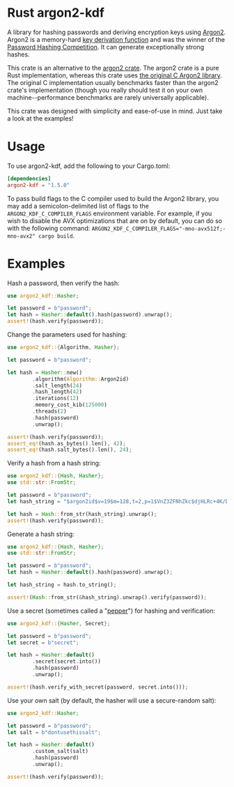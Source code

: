 # Rust argon2-kdf

A library for hashing passwords and deriving encryption keys using
[Argon2](https://en.wikipedia.org/wiki/Argon2). Argon2 is a memory-hard
[key derivation function](https://en.wikipedia.org/wiki/Key_derivation_function) and was
the winner of the [Password Hashing Competition](https://www.password-hashing.net). It can
generate exceptionally strong hashes.

This crate is an alternative to the
[argon2 crate](https://docs.rs/rust-argon2/latest/argon2/). The argon2 crate is a pure Rust
implementation, whereas this crate uses
[the original C Argon2 library](https://github.com/P-H-C/phc-winner-argon2). The original C
implementation usually benchmarks faster than the argon2 crate's implementation (though you
really should test it on your own machine--performance benchmarks are rarely universally
applicable).

This crate was designed with simplicity and ease-of-use in mind. Just take a look at the
examples!

# Usage

To use argon2-kdf, add the following to your Cargo.toml:

```toml
[dependencies]
argon2-kdf = "1.5.0"
```

To pass build flags to the C compiler used to build the Argon2 library, you may add a semicolon-delimited list of flags to the `ARGON2_KDF_C_COMPILER_FLAGS` environment variable. For example, if you wish to disable the AVX optimizations that are on by default, you can do so with the following command: `ARGON2_KDF_C_COMPILER_FLAGS="-mno-avx512f;-mno-avx2" cargo build`.

# Examples

Hash a password, then verify the hash:

```rust
use argon2_kdf::Hasher;

let password = b"password";
let hash = Hasher::default().hash(password).unwrap();
assert!(hash.verify(password));
```

Change the parameters used for hashing:

```rust
use argon2_kdf::{Algorithm, Hasher};

let password = b"password";

let hash = Hasher::new()
        .algorithm(Algorithm::Argon2id)
        .salt_length(24)
        .hash_length(42)
        .iterations(12)
        .memory_cost_kib(125000)
        .threads(2)
        .hash(password)
        .unwrap();

assert!(hash.verify(password));
assert_eq!(hash.as_bytes().len(), 42);
assert_eq!(hash.salt_bytes().len(), 24);
```

Verify a hash from a hash string:

```rust
use argon2_kdf::{Hash, Hasher};
use std::str::FromStr;

let password = b"password";
let hash_string = "$argon2id$v=19$m=128,t=2,p=1$VnZ3ZFNhZkc$djHLRc+4K/DqQL0f8DMAQQ";

let hash = Hash::from_str(hash_string).unwrap();
assert!(hash.verify(password));
```

Generate a hash string:

```rust
use argon2_kdf::{Hash, Hasher};
use std::str::FromStr;

let password = b"password";
let hash = Hasher::default().hash(password).unwrap();

let hash_string = hash.to_string();

assert!(Hash::from_str(&hash_string).unwrap().verify(password));
```

Use a secret (sometimes called a
"[pepper](https://en.wikipedia.org/wiki/Pepper_(cryptography))") for hashing and
verification:

```rust
use argon2_kdf::{Hasher, Secret};

let password = b"password";
let secret = b"secret";

let hash = Hasher::default()
        .secret(secret.into())
        .hash(password)
        .unwrap();

assert!(hash.verify_with_secret(password, secret.into()));
```

Use your own salt (by default, the hasher will use a secure-random salt):

```rust
use argon2_kdf::Hasher;

let password = b"password";
let salt = b"dontusethissalt";

let hash = Hasher::default()
        .custom_salt(salt)
        .hash(password)
        .unwrap();

assert!(hash.verify(password));
```
